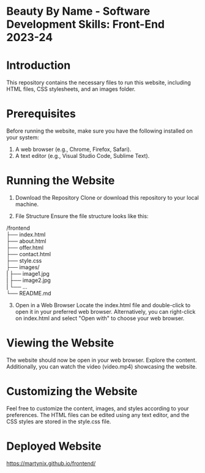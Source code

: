 # Beauty By Name - Software Development Skills: Front-End 2023-24
# Introduction
This repository contains the necessary files to run this website, including HTML files, CSS stylesheets, and an images folder.

# Prerequisites
Before running the website, make sure you have the following installed on your system:

1. A web browser (e.g., Chrome, Firefox, Safari).
2. A text editor (e.g., Visual Studio Code, Sublime Text).

# Running the Website
1. Download the Repository
Clone or download this repository to your local machine.

2. File Structure
Ensure the file structure looks like this:

/frontend <br>
    ├── index.html <br>
    ├── about.html <br>
    ├── offer.html <br>
    ├── contact.html <br>
    ├── style.css <br>
    ├── images/ <br>
    |    ├── image1.jpg <br>
    |    ├── image2.jpg <br>
    |    └── ... <br>
    └── README.md  <br>


3. Open in a Web Browser
Locate the index.html file and double-click to open it in your preferred web browser.
Alternatively, you can right-click on index.html and select "Open with" to choose your web browser.

# Viewing the Website
The website should now be open in your web browser. Explore the content. Additionally, you can watch the video (video.mp4) showcasing the website.

# Customizing the Website
Feel free to customize the content, images, and styles according to your preferences. The HTML files can be edited using any text editor, and the CSS styles are stored in the style.css file.

# Deployed Website
https://martynix.github.io/frontend/